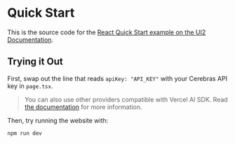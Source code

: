 # Quick Start

This is the source code for the [React Quick Start example on the UI2 Documentation](https://ui2-docs.vercel.app/react-quick-start/overview).

## Trying it Out

First, swap out the line that reads `apiKey: "API_KEY"` with your Cerebras API key in `page.tsx`.

> You can also use other providers compatible with Vercel AI SDK. Read [the documentation](https://ui2-docs.vercel.app/api-reference/createUI2#model) for more information.

Then, try running the website with:

```bash
npm run dev
```
